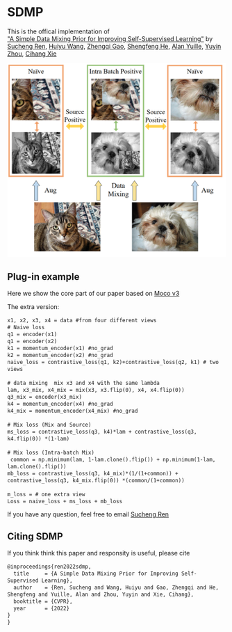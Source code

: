# SDMP
This is the offical implementation of 	
["A Simple Data Mixing Prior for Improving Self-Supervised Learning"](https://cihangxie.github.io/data/SDMP.pdf)
by [Sucheng Ren](https://oliverrensu.github.io/), [Huiyu Wang](https://csrhddlam.github.io/), [Zhengqi Gao](https://zhengqigao.github.io/), [Shengfeng He](http://www.shengfenghe.com/), [Alan Yuille](http://www.cs.jhu.edu/~ayuille/), [Yuyin Zhou](https://yuyinzhou.github.io/), [Cihang Xie](https://cihangxie.github.io/)

![teaser](method.png)
## Plug-in example
Here we show the core part of our paper based on [Moco v3](https://arxiv.org/abs/2104.02057)

The extra version:
```
x1, x2, x3, x4 = data #from four different views  
# Naive loss
q1 = encoder(x1)
q1 = encoder(x2)
k1 = momentum_encoder(x1) #no_grad
k2 = momentum_encoder(x2) #no_grad
naive_loss = contrastive_loss(q1, k2)+contrastive_loss(q2, k1) # two views

# data mixing  mix x3 and x4 with the same lambda
lam, x3_mix, x4_mix = mix(x3, x3.flip(0), x4, x4.flip(0))
q3_mix = encoder(x3_mix)
k4 = momentum_encoder(x4) #no_grad
k4_mix = momentum_encoder(x4_mix) #no_grad

# Mix loss (Mix and Source)
ms_loss = contrastive_loss(q3, k4)*lam + contrastive_loss(q3, k4.flip(0)) *(1-lam)

# Mix loss (Intra-batch Mix)
 common = np.minimum(lam, 1-lam.clone().flip()) + np.minimum(1-lam, lam.clone().flip())
mb_loss = contrastive_loss(q3, k4_mix)*(1/(1+common)) + contrastive_loss(q3, k4_mix.flip(0)) *(common/(1+common))

m_loss = # one extra view
Loss = naive_loss + ms_loss + mb_loss
```


If you have any question, feel free to email [Sucheng Ren](oliverrensu@gmail.com)

## Citing SDMP
If you think think this paper and responsity is useful, please cite 
```
@inproceedings{ren2022sdmp,
  title     = {A Simple Data Mixing Prior for Improving Self-Supervised Learning},
  author    = {Ren, Sucheng and Wang, Huiyu and Gao, Zhengqi and He, Shengfeng and Yuille, Alan and Zhou, Yuyin and Xie, Cihang},
  booktitle = {CVPR},
  year      = {2022}
}
}
```
